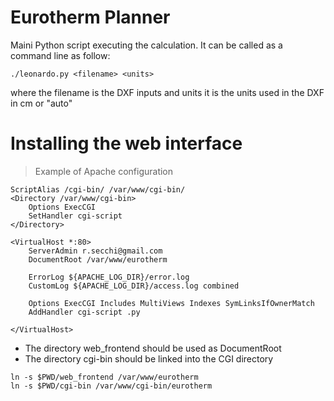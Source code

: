 # Eurotherm Planner

Maini Python script executing the calculation. It can be called as a command line as follow:
```
./leonardo.py <filename> <units>
```
where the filename is the DXF inputs and units it is the units used in the DXF in cm or "auto"

# Installing the web interface

>Example of Apache configuration

```
ScriptAlias /cgi-bin/ /var/www/cgi-bin/
<Directory /var/www/cgi-bin>
    Options ExecCGI
    SetHandler cgi-script
</Directory>

<VirtualHost *:80>
    ServerAdmin r.secchi@gmail.com
    DocumentRoot /var/www/eurotherm

    ErrorLog ${APACHE_LOG_DIR}/error.log
    CustomLog ${APACHE_LOG_DIR}/access.log combined

    Options ExecCGI Includes MultiViews Indexes SymLinksIfOwnerMatch
    AddHandler cgi-script .py

</VirtualHost>
```

* The directory web\_frontend should be used as DocumentRoot
* The directory cgi-bin should be linked into the CGI directory


```
ln -s $PWD/web_frontend /var/www/eurotherm
ln -s $PWD/cgi-bin /var/www/cgi-bin/eurotherm
```


